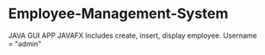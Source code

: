 # Employee-Management-System
JAVA GUI APP
JAVAFX
Includes create, insert, display employee.
Username = "admin" 

